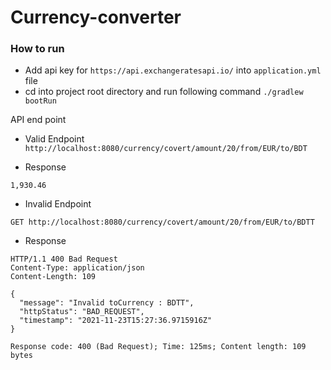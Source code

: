 # Currency-converter

### How to run
- Add api key for `https://api.exchangeratesapi.io/` into `application.yml` file
- cd into project root directory and run following command
`./gradlew bootRun`

API end point

- Valid Endpoint
`http://localhost:8080/currency/covert/amount/20/from/EUR/to/BDT`

- Response
```
1,930.46

```

- Invalid Endpoint


`GET http://localhost:8080/currency/covert/amount/20/from/EUR/to/BDTT`

- Response
```
HTTP/1.1 400 Bad Request
Content-Type: application/json
Content-Length: 109

{
  "message": "Invalid toCurrency : BDTT",
  "httpStatus": "BAD_REQUEST",
  "timestamp": "2021-11-23T15:27:36.9715916Z"
}

Response code: 400 (Bad Request); Time: 125ms; Content length: 109 bytes
```

